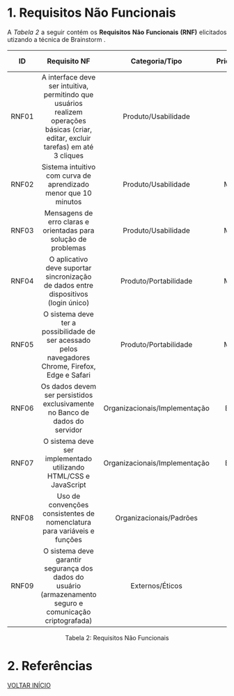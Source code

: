 # 1. Requisitos Não Funcionais

<p align="justify">A <i>Tabela 2</i> a seguir contém os <b>Requisitos Não Funcionais (RNF)</b> elicitados utizando a técnica de Brainstorm .</p>

| ID   |                                 Requisito NF                              | Categoria/Tipo | Prioridade | Requisitos Relacionados |
| :--: | :-----------------------------------------------------------------------: |:-------------: | :--------: | :-----------------: |
| RNF01 |  A interface deve ser intuitiva, permitindo que usuários realizem operações básicas (criar, editar, excluir tarefas) em até 3 cliques  |  Produto/Usabilidade  |  Alta  |  RFN02  |
| RNF02 |  Sistema intuitivo com curva de aprendizado menor que 10 minutos  |  Produto/Usabilidade |  Media  |  RFN01  |
| RNF03 |  Mensagens de erro claras e orientadas para solução de problemas  |  Produto/Usabilidade |  Media  |  -  |
| RNF04 |  O aplicativo deve suportar sincronização de dados entre dispositivos (login único) |  Produto/Portabilidade  |  Media  |  -  |
| RNF05 |  O sistema deve ter a possibilidade de ser acessado pelos navegadores Chrome, Firefox, Edge e Safari |  Produto/Portabilidade  |  Media  |  -  |
| RNF06 |  Os dados devem ser persistidos exclusivamente no Banco de dados do servidor  |  Organizacionais/Implementação  |  Baixa  |  RNF09  |
| RNF07 |  O sistema deve ser implementado utilizando HTML/CSS e JavaScript  |  Organizacionais/Implementação  |  Baixa  |  -  |
| RNF08 |  Uso de convenções consistentes de nomenclatura para variáveis e funções  |  Organizacionais/Padrões  |  Alta  |  -  |
| RNF09 |  O sistema deve garantir segurança dos dados do usuário (armazenamento seguro e comunicação criptografada)  |  Externos/Éticos  |  Alta  |  RNF06  | 

<div style="text-align: center">
<p>Tabela 2: Requisitos Não Funcionais</p>
</div>

# 2. Referências

<a href="../README.md">VOLTAR INÍCIO</a>

